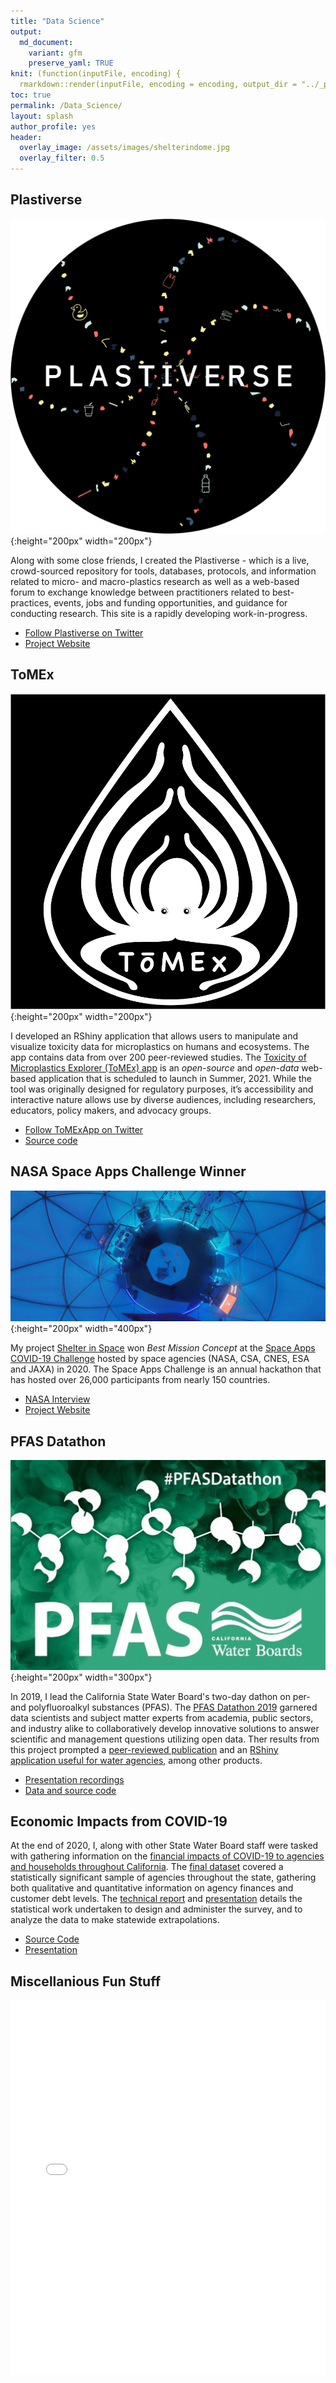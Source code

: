 ```yaml
---
title: "Data Science"
output:
  md_document:
    variant: gfm
    preserve_yaml: TRUE
knit: (function(inputFile, encoding) {
  rmarkdown::render(inputFile, encoding = encoding, output_dir = "../_posts") })
toc: true
permalink: /Data_Science/
layout: splash
author_profile: yes
header:
  overlay_image: /assets/images/shelterindome.jpg
  overlay_filter: 0.5
---
```


## Plastiverse
![Plastiverse](assets/images/sticker.png){:height="200px" width="200px"}

Along with some close friends, I created the Plastiverse - which is a live, crowd-sourced repository for tools, databases, protocols, and information related to micro- and macro-plastics research as well as a web-based forum to exchange knowledge between practitioners related to best-practices, events, jobs and funding opportunities, and guidance for conducting research. This site is a rapidly developing work-in-progress.
* [Follow Plastiverse on Twitter](https://twitter.com/ThePlastiverse)
* [Project Website](https://www.plastiverse.org/)

## ToMEx
![ToMEx](assets/images/TomexLogo.png){:height="200px" width="200px"}

I developed an RShiny application that allows users to manipulate and visualize toxicity data for microplastics on humans and ecosystems. The app contains data from over 200 peer-reviewed studies. The [Toxicity of Microplastics Explorer (ToMEx) app](https://microplastics.sccwrp.org/) is an *open-source* and *open-data* web-based application that is scheduled to launch in Summer, 2021. While the tool was originally designed for regulatory purposes, it’s accessibility and interactive nature allows use by diverse audiences, including researchers, educators, policy makers, and advocacy groups.

* [Follow ToMExApp on Twitter](https://twitter.com/ToMExApp)
* [Source code](https://github.com/SCCWRP/aq_mp_tox_shiny)

## NASA Space Apps Challenge Winner
![Shelter in Space](assets/images/shelterindome.jpg){:height="200px" width="400px"}

My project [Shelter in Space](https://shelterinspace.app/) won *Best Mission Concept* at the [Space Apps COVID-19 Challenge](https://covid19.spaceappschallenge.org/awards) hosted by space agencies (NASA, CSA, CNES, ESA and JAXA) in 2020. The Space Apps Challenge is an annual hackathon that has hosted over 26,000 participants from nearly 150 countries.

* [NASA Interview](https://www.nasa.gov/feature/nasa-space-apps-covid-19-challenge-winners-share-stories-of-innovation)
* [Project Website](https://shelterinspace.app/)

## PFAS Datathon

![PFAS Datathon](assets/images/PFAS.jpg){:height="200px" width="300px"}

In 2019, I lead the California State Water Board's two-day dathon on per- and polyfluoroalkyl substances (PFAS). The [PFAS Datathon 2019](https://www.waterboards.ca.gov/pfas/pfas_datathon.html) garnered data scientists and subject matter experts from academia, public sectors, and industry alike to collaboratively develop innovative solutions to answer scientific and management questions utilizing open data. Ther results from this project prompted a [peer-reviewed publication](https://eartharxiv.org/repository/view/1740/) and an [RShiny application useful for water agencies](https://meldataaa.shinyapps.io/PFAS_Analysis_and_Intervention/), among other products.

* [Presentation recordings](https://youtube.com/embed/6G0hm_US5k4?t=14455)
* [Data and source code](https://github.com/CAWaterBoardDataCenter)

## Economic Impacts from COVID-19 

At the end of 2020, I, along with other State Water Board staff were tasked with gathering information on the [financial impacts of COVID-19 to agencies and households throughout California](https://www.waterboards.ca.gov/drinking_water/certlic/drinkingwater/covid-19watersystemsurvey.html). The [final dataset](https://www.waterboards.ca.gov/drinking_water/programs/documents/ddwem/covid_financial_survey_data.xlsx) covered a statistically significant sample of agencies throughout the state, gathering both qualitative and quantitative information on agency finances and customer debt levels. The [technical report](https://www.waterboards.ca.gov/drinking_water/programs/documents/ddwem/covid_financial_survey_report.pdf) and [presentation](https://www.researchgate.net/publication/351103438_Designing_and_Administrating_the_COVID-19_Financial_Impacts_Survey) details the statistical work undertaken to design and administer the survey, and to analyze the data to make statewide extrapolations.

* [Source Code](https://github.com/ScottCoffin/EconImpact)
* [Presentation](https://www.researchgate.net/publication/351103438_Designing_and_Administrating_the_COVID-19_Financial_Impacts_Survey)

## Miscellanious Fun Stuff


<iframe src="assets/collapsibleTree_widget.html" height="600px" width="100%" style="border:none;">
</iframe>

